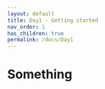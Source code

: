 ```yaml
---
layout: default
title: Day1 - Getting started
nav_order: 1
has_children: true
permalink: /docs/Day1
---
```


# Something